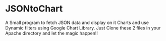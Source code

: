 # JSONtoChart
A Small program to fetch JSON data and display on it Charts and use Dynamic filters using Google Chart Library. 
Just Clone these 2 files in your Apache directory and let the magic happen!!
